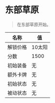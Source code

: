 # 东部草原  
> 在东部草原开始。  
  
名称  |  值  
----  |  ----  
解锁价格  |  10太阳  
分数  |  1500  
初始装备  |  无  
额外卡牌  |  无  
初始状态  |  无  
被动状态  |  无  
